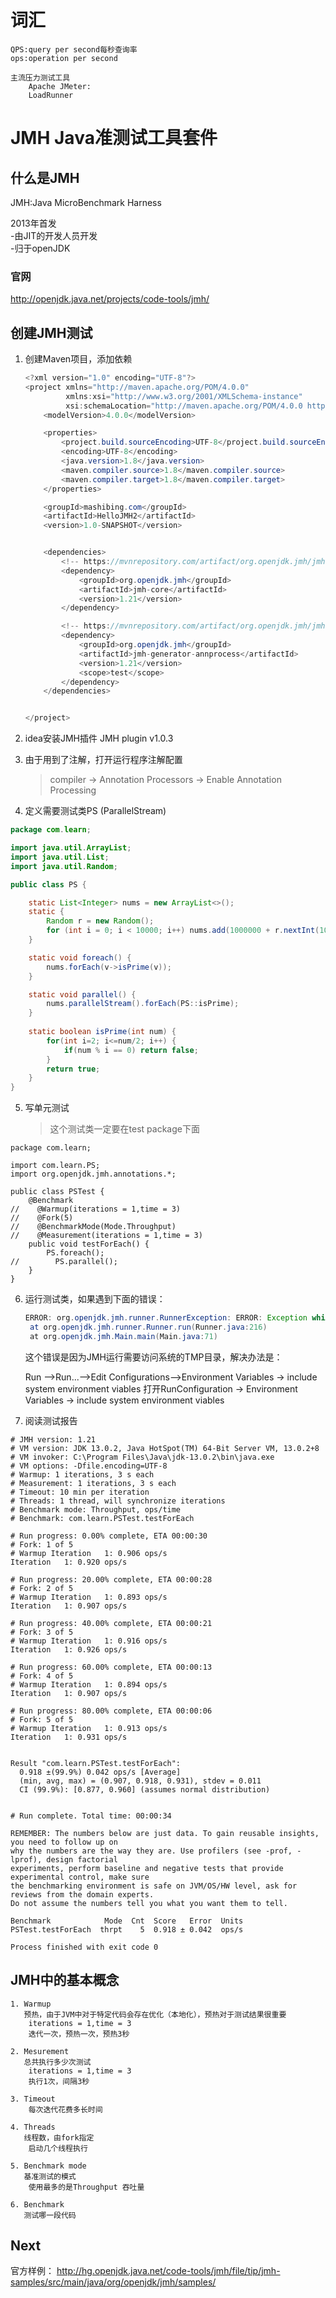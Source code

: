 # 词汇
    QPS:query per second每秒查询率
    ops:operation per second
    
    主流压力测试工具
        Apache JMeter:
        LoadRunner

# JMH Java准测试工具套件

## 什么是JMH

JMH:Java MicroBenchmark Harness

2013年首发  
-由JIT的开发人员开发  
-归于openJDK  

### 官网

 http://openjdk.java.net/projects/code-tools/jmh/ 

## 创建JMH测试

1. 创建Maven项目，添加依赖

   ```java
   <?xml version="1.0" encoding="UTF-8"?>
   <project xmlns="http://maven.apache.org/POM/4.0.0"
            xmlns:xsi="http://www.w3.org/2001/XMLSchema-instance"
            xsi:schemaLocation="http://maven.apache.org/POM/4.0.0 http://maven.apache.org/xsd/maven-4.0.0.xsd">
       <modelVersion>4.0.0</modelVersion>
   
       <properties>
           <project.build.sourceEncoding>UTF-8</project.build.sourceEncoding>
           <encoding>UTF-8</encoding>
           <java.version>1.8</java.version>
           <maven.compiler.source>1.8</maven.compiler.source>
           <maven.compiler.target>1.8</maven.compiler.target>
       </properties>
   
       <groupId>mashibing.com</groupId>
       <artifactId>HelloJMH2</artifactId>
       <version>1.0-SNAPSHOT</version>
   
   
       <dependencies>
           <!-- https://mvnrepository.com/artifact/org.openjdk.jmh/jmh-core -->
           <dependency>
               <groupId>org.openjdk.jmh</groupId>
               <artifactId>jmh-core</artifactId>
               <version>1.21</version>
           </dependency>
   
           <!-- https://mvnrepository.com/artifact/org.openjdk.jmh/jmh-generator-annprocess -->
           <dependency>
               <groupId>org.openjdk.jmh</groupId>
               <artifactId>jmh-generator-annprocess</artifactId>
               <version>1.21</version>
               <scope>test</scope>
           </dependency>
       </dependencies>
   
   
   </project>
   ```

2. idea安装JMH插件 JMH plugin v1.0.3

3. 由于用到了注解，打开运行程序注解配置

   > compiler -> Annotation Processors -> Enable Annotation Processing

4. 定义需要测试类PS (ParallelStream)

```java
package com.learn;

import java.util.ArrayList;
import java.util.List;
import java.util.Random;

public class PS {

	static List<Integer> nums = new ArrayList<>();
	static {
		Random r = new Random();
		for (int i = 0; i < 10000; i++) nums.add(1000000 + r.nextInt(1000000));
	}

	static void foreach() {
		nums.forEach(v->isPrime(v));
	}

	static void parallel() {
		nums.parallelStream().forEach(PS::isPrime);
	}
	
	static boolean isPrime(int num) {
		for(int i=2; i<=num/2; i++) {
			if(num % i == 0) return false;
		}
		return true;
	}
}
   ```

5. 写单元测试

   > 这个测试类一定要在test package下面
  
```
package com.learn;

import com.learn.PS;
import org.openjdk.jmh.annotations.*;

public class PSTest {
    @Benchmark
//    @Warmup(iterations = 1,time = 3)
//    @Fork(5)
//    @BenchmarkMode(Mode.Throughput)
//    @Measurement(iterations = 1,time = 3)
    public void testForEach() {
        PS.foreach();
//        PS.parallel();
    }
}
```


6. 运行测试类，如果遇到下面的错误：

   ```java
   ERROR: org.openjdk.jmh.runner.RunnerException: ERROR: Exception while trying to acquire the JMH lock (C:\WINDOWS\/jmh.lock): C:\WINDOWS\jmh.lock (拒绝访问。), exiting. Use -Djmh.ignoreLock=true to forcefully continue.
   	at org.openjdk.jmh.runner.Runner.run(Runner.java:216)
   	at org.openjdk.jmh.Main.main(Main.java:71)
   ```

   这个错误是因为JMH运行需要访问系统的TMP目录，解决办法是：

    Run -->Run...-->Edit Configurations-->Environment Variables -> include system environment viables
   打开RunConfiguration -> Environment Variables -> include system environment viables

7. 阅读测试报告

```
# JMH version: 1.21
# VM version: JDK 13.0.2, Java HotSpot(TM) 64-Bit Server VM, 13.0.2+8
# VM invoker: C:\Program Files\Java\jdk-13.0.2\bin\java.exe
# VM options: -Dfile.encoding=UTF-8
# Warmup: 1 iterations, 3 s each
# Measurement: 1 iterations, 3 s each
# Timeout: 10 min per iteration
# Threads: 1 thread, will synchronize iterations
# Benchmark mode: Throughput, ops/time
# Benchmark: com.learn.PSTest.testForEach

# Run progress: 0.00% complete, ETA 00:00:30
# Fork: 1 of 5
# Warmup Iteration   1: 0.906 ops/s
Iteration   1: 0.920 ops/s

# Run progress: 20.00% complete, ETA 00:00:28
# Fork: 2 of 5
# Warmup Iteration   1: 0.893 ops/s
Iteration   1: 0.907 ops/s

# Run progress: 40.00% complete, ETA 00:00:21
# Fork: 3 of 5
# Warmup Iteration   1: 0.916 ops/s
Iteration   1: 0.926 ops/s

# Run progress: 60.00% complete, ETA 00:00:13
# Fork: 4 of 5
# Warmup Iteration   1: 0.894 ops/s
Iteration   1: 0.907 ops/s

# Run progress: 80.00% complete, ETA 00:00:06
# Fork: 5 of 5
# Warmup Iteration   1: 0.913 ops/s
Iteration   1: 0.931 ops/s


Result "com.learn.PSTest.testForEach":
  0.918 ±(99.9%) 0.042 ops/s [Average]
  (min, avg, max) = (0.907, 0.918, 0.931), stdev = 0.011
  CI (99.9%): [0.877, 0.960] (assumes normal distribution)


# Run complete. Total time: 00:00:34

REMEMBER: The numbers below are just data. To gain reusable insights, you need to follow up on
why the numbers are the way they are. Use profilers (see -prof, -lprof), design factorial
experiments, perform baseline and negative tests that provide experimental control, make sure
the benchmarking environment is safe on JVM/OS/HW level, ask for reviews from the domain experts.
Do not assume the numbers tell you what you want them to tell.

Benchmark            Mode  Cnt  Score   Error  Units
PSTest.testForEach  thrpt    5  0.918 ± 0.042  ops/s

Process finished with exit code 0
```



## JMH中的基本概念

    1. Warmup
       预热，由于JVM中对于特定代码会存在优化（本地化），预热对于测试结果很重要
        iterations = 1,time = 3
        迭代一次，预热一次，预热3秒
    
    2. Mesurement
       总共执行多少次测试
        iterations = 1,time = 3    
        执行1次，间隔3秒
    
    3. Timeout
        每次迭代花费多长时间
       
    4. Threads
       线程数，由fork指定
        启动几个线程执行
    
    5. Benchmark mode
       基准测试的模式
        使用最多的是Throughput 吞吐量
    
    6. Benchmark
       测试哪一段代码

## Next

官方样例：
http://hg.openjdk.java.net/code-tools/jmh/file/tip/jmh-samples/src/main/java/org/openjdk/jmh/samples/


